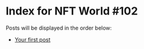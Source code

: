 # Index for NFT World #102
Posts will be displayed in the order below:

- [Your first post](./001-first.md)

